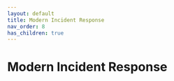 ```yaml
---
layout: default
title: Modern Incident Response
nav_order: 8
has_children: true
---
```


# Modern Incident Response